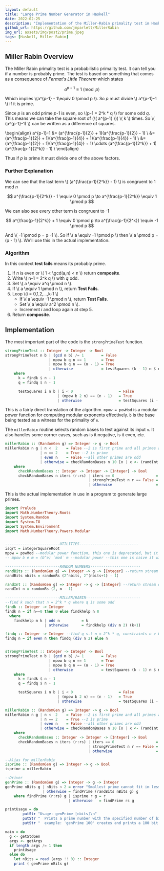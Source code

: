 ```yaml
---
layout: default
title: "Large Prime Number Generator in Haskell"
date: 2022-02-25
description: "Implementation of the Miller-Rabin primality test in Haskell. To be used in generating arbitrarily large primes."
github_url: https://github.com/jmparlett/MillerRabin
img_url: assets/img/post2/prime.jpeg
tags: [Haskell, Miller Rabin]
---
```


## Miller Rabin Overview

The Miller Rabin primality test is a probabilistic primality test. It can tell you if a number is probably prime. The test
is based on something that comes as a consequence of *Fermat's Little Theorem* which states

$$ a^{p-1} \equiv 1 \pmod p $$

Which implies \\(a^{p-1} - 1\equiv 0 \pmod p \\). So *p* must divide \\( a^{p-1}-1 \\) if it is prime.

Since *p* is an odd prime *p-1* is even, so \\(p-1 = 2^k * q \\) for some odd *q*. This means we can take the square root of
(\\( a^{p-1} \\)) \\( k \\) times. So \\( (a^{p-1}-1) \\) can be written as a difference of squares.

\begin{align}
a^{p-1}-1 &= (a^{\frac{p-1}{2}} + 1)(a^{\frac{p-1}{2}} - 1) \\
&= (a^{\frac{p-1}{2}} + 1)(a^{\frac{p-1}{4}} + 1)(a^{\frac{p-1}{4}} - 1) \\
&= (a^{\frac{p-1}{2}} + 1)(a^{\frac{p-1}{4}} + 1) \cdots (a^{\frac{p-1}{2^k}} + 1)(a^{\frac{p-1}{2^k}} - 1) \\
\end{align}

Thus if *p* is prime it must divide one of the above factors.

### Further Explanation
We can see that the last term \\( (a^{\frac{p-1}{2^k}} - 1) \\) is congruent to 1 mod *n*

$$ a^{\frac{p-1}{2^k}} - 1 \equiv 0 \pmod p \to a^{\frac{p-1}{2^k}} \equiv 1 \pmod p $$

We can also see every other term is congruent to -1

$$ a^{\frac{p-1}{2^k}} + 1 \equiv 0 \pmod p \to a^{\frac{p-1}{2^k}} \equiv -1 \pmod p $$

And \\( -1 \pmod p = p -1 \\). So if \\( a \equiv -1 \pmod p \\) then \\( a \pmod p = (p - 1) \\). 
We'll use this in the actual implementation.


### Algorithm
In this context **test fails** means its probably prime.
1. If *n* is even or \\( 1 < \gcd(a,n) < n \\) return **composite**.
2. Write \\( n-1 = 2^k q \\) with *q* odd.
3. Set \\( a \equiv a^q \pmod n \\).
4. If \\( a \equiv 1 \pmod n \\), return **Test Fails**.
5. Loop \\(i = 0,1,2,...,k-1 \\)
    - If \\( a \equiv -1 \pmod n \\), return **Test Fails**.
    - Set \\( a \equiv a^2 \pmod n \\).
    - Increment *i* and loop again at step 5.
6. Return **composite**.

## Implementation

The most important part of the code is the `strongPrimeTest` function.

```haskell
strongPrimeTest :: Integer -> Integer -> Bool
strongPrimeTest n b | (gcd n b) /= 1        = False
                    | mpow b q n == 1       = True  
                    | mpow b q n == (n - 1) = True  
                    | otherwise             = testSquares (k - 1) n $ mpow b q n 
    where
      k = findk $ n - 1
      q = findq $ n - 1

      testSquares i n b | i < 0                     = False 
                        | (mpow b 2 n) == (n - 1)   = True 
                        | otherwise                 = testSquares (i - 1) n (mpow b 2 n)
```

This is a fairly direct translation of the algorithm. `mpow = powMod` is a modular power function
for computing modular exponents effectively. `b` is the base being tested as a witness for the primality
of `n`. 

The `millerRabin` routine selects random bases to test against its input `n`. It also handles some
corner cases, such as is it negative, is it even, etc.

```haskell
millerRabin :: (RandomGen g) => Integer -> g -> Bool
millerRabin n g | n <  2    = False --2 is first prime and all primes are positive
                | n == 2    = True --2 is prime
                | even n    = False --all other primes are odd
                | otherwise = checkRandomBases n 10 [x | x <- (randInt (n - 1) g), odd x]
    where 
      checkRandomBases :: Integer -> Integer -> [Integer] -> Bool
      checkRandomBases n iters (r:rs) | iters == 0                   = True --all tests passed
                                      | strongPrimeTest n r == False = False
                                      | otherwise                    = checkRandomBases n (iters - 1) rs
```

This is the actual implementation in use in a program to generate large primes.

```haskell
import Prelude
import Math.NumberTheory.Roots
import System.Random
import System.IO
import System.Environment
import Math.NumberTheory.Powers.Modular


-------------------------UTILITIES---------------------------
isqrt = integerSquareRoot
mpow = powMod --modular power function, this one is deprecated, but it was easier to get working
-- mpow b e m = (b^e) `mod` m --modular power --this one is naive it will die for large nums

-------------------------RANDOM NUMBERS-----------------------
randBits :: (RandomGen g) => Integer -> g -> [Integer] --return stream of random numbers of n bits
randBits nbits = randomRs (2^nbits, 2^(nbits+1) - 1)

randInt :: (RandomGen g) => Integer -> g -> [Integer] --return stream of random nums in range
randInt n = randomRs (2, n - 1)

-------------------------MILLER/RABIN-------------------------
--find k such that n = 2^k * q where q is some odd
findk :: Integer -> Integer
findk n = if n==0 then 0 else findkhelp n 0 
  where
    findkhelp n k | odd n          = k
                  | otherwise      = findkhelp (div n 2) (k+1)

findq :: Integer -> Integer --find q s.t n = 2^k * q, constraints n > 0
findq n = if even n then findq (div n 2) else n


strongPrimeTest :: Integer -> Integer -> Bool
strongPrimeTest n b | (gcd n b) /= 1        = False
                    | mpow b q n == 1       = True  
                    | mpow b q n == (n - 1) = True  
                    | otherwise             = testSquares (k - 1) n $ mpow b q n --loop part of algorithm
    where
      k = findk $ n - 1
      q = findq $ n - 1

      testSquares i n b | i < 0                     = False 
                        | (mpow b 2 n) == (n - 1)   = True 
                        | otherwise                 = testSquares (i - 1) n (mpow b 2 n)

millerRabin :: (RandomGen g) => Integer -> g -> Bool
millerRabin n g | n <  2    = False --2 is first prime and all primes are positive
                | n == 2    = True --2 is prime
                | even n    = False --all other primes are odd
                | otherwise = checkRandomBases n 10 [x | x <- (randInt (n - 1) g), odd x]
    where 
      checkRandomBases :: Integer -> Integer -> [Integer] -> Bool
      checkRandomBases n iters (r:rs) | iters == 0                   = True --all tests passed
                                      | strongPrimeTest n r == False = False
                                      | otherwise                    = checkRandomBases n (iters - 1) rs

--Alias for millerRabin
isprime :: (RandomGen g) => Integer -> g -> Bool
isprime = millerRabin

--Driver
genPrime :: (RandomGen g) => Integer -> g -> Integer
genPrime nBits g | nBits < 2 = error "Smallest prime cannot fit in less than 2 bits"
                 | otherwise = findPrime (randBits nBits g) g
    where findPrime (r:rs) g | isprime r g = r
                             | otherwise   = findPrime rs g

printUsage = do
        putStr "Usage: genPrime [nbits]\n" 
        putStr "  Prints a prime number with the specified number of bits\n"
        putStr "  example: 'genPrime 100' creates and prints a 100 bit prime number\n"

main = do
  g <- getStdGen
  args <- getArgs
  if length args /= 1 then 
    printUsage
  else do
    let nBits = read (args !! 0) :: Integer
    print ( genPrime nBits g)
```


